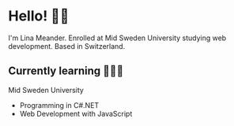 # Hello! 👋🏻
I'm Lina Meander.
Enrolled at Mid Sweden University studying web development. 
Based in Switzerland.
## Currently learning 👩🏻‍💻
Mid Sweden University
- Programming in C#.NET
- Web Development with JavaScript
